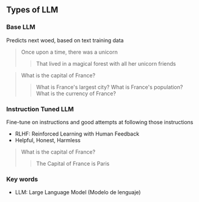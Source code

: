 ## Types of LLM

### Base LLM
Predicts next woed, based on text training data
> Once upon a time, there was a unicorn
> > That lived in a magical forest with all her unicorn friends

> What is the capital of France?
> >What is France's largest city?
> >What is France's population?
> >What is the currency of France?

### Instruction Tuned LLM
Fine-tune on instructions and good attempts at following those instructions

- RLHF: Reinforced Learning with Human Feedback
- Helpful, Honest, Harmless

> What is the capital of France? 
> > The Capital of France is Paris


### Key words
- LLM: Large Language Model (Modelo de lenguaje)
